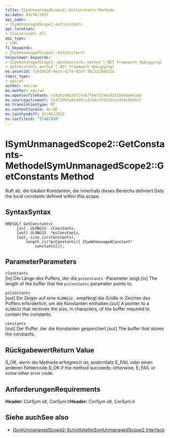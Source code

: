 ```yaml
---
title: ISymUnmanagedScope2::GetConstants-Methode
ms.date: 03/30/2017
api_name:
- ISymUnmanagedScope2.GetConstants
api_location:
- diasymreader.dll
api_type:
- COM
f1_keywords:
- ISymUnmanagedScope2::GetConstants
helpviewer_keywords:
- ISymUnmanagedScope2::GetConstants method [.NET Framework debugging]
- GetConstants method [.NET Framework debugging]
ms.assetid: f241b620-9ec5-42fd-92ef-3b22329db72a
topic_type:
- apiref
author: mairaw
ms.author: mairaw
ms.openlocfilehash: c343810db3d714367f84f5394c0251b9ade0e18e
ms.sourcegitcommit: 5137208fa414d9ca3c58cdfd2155ac81bc89e917
ms.translationtype: MT
ms.contentlocale: de-DE
ms.lasthandoff: 03/06/2019
ms.locfileid: "57487420"
---
```

# <a name="isymunmanagedscope2getconstants-method"></a><span data-ttu-id="b240c-102">ISymUnmanagedScope2::GetConstants-Methode</span><span class="sxs-lookup"><span data-stu-id="b240c-102">ISymUnmanagedScope2::GetConstants Method</span></span>
<span data-ttu-id="b240c-103">Ruft ab, die lokalen Konstanten, die innerhalb dieses Bereichs definiert.</span><span class="sxs-lookup"><span data-stu-id="b240c-103">Gets the local constants defined within this scope.</span></span>  
  
## <a name="syntax"></a><span data-ttu-id="b240c-104">Syntax</span><span class="sxs-lookup"><span data-stu-id="b240c-104">Syntax</span></span>  
  
```  
HRESULT GetConstants(  
     [in]  ULONG32  cConstants,  
     [out] ULONG32  *pcConstants,  
     [out, size_is(cConstants),  
         length_is(*pcConstants)] ISymUnmanagedConstant*   
             constants[]);  
```  
  
## <a name="parameters"></a><span data-ttu-id="b240c-105">Parameter</span><span class="sxs-lookup"><span data-stu-id="b240c-105">Parameters</span></span>  
 `cConstants`  
 <span data-ttu-id="b240c-106">[in] Die Länge des Puffers, der die `pcConstants` -Parameter zeigt.</span><span class="sxs-lookup"><span data-stu-id="b240c-106">[in] The length of the buffer that the `pcConstants` parameter points to.</span></span>  
  
 `pcConstants`  
 <span data-ttu-id="b240c-107">[out] Ein Zeiger auf eine `ULONG32` , empfängt die Größe in Zeichen des Puffers erforderlich, um die Konstanten enthalten.</span><span class="sxs-lookup"><span data-stu-id="b240c-107">[out] A pointer to a `ULONG32` that receives the size, in characters, of the buffer required to contain the constants.</span></span>  
  
 `constants`  
 <span data-ttu-id="b240c-108">[out] Der Puffer, der die Konstanten gespeichert.</span><span class="sxs-lookup"><span data-stu-id="b240c-108">[out] The buffer that stores the constants.</span></span>  
  
## <a name="return-value"></a><span data-ttu-id="b240c-109">Rückgabewert</span><span class="sxs-lookup"><span data-stu-id="b240c-109">Return Value</span></span>  
 <span data-ttu-id="b240c-110">S_OK, wenn die Methode erfolgreich ist; andernfalls E_FAIL oder einen anderen Fehlercode.</span><span class="sxs-lookup"><span data-stu-id="b240c-110">S_OK if the method succeeds; otherwise, E_FAIL or some other error code.</span></span>  
  
## <a name="requirements"></a><span data-ttu-id="b240c-111">Anforderungen</span><span class="sxs-lookup"><span data-stu-id="b240c-111">Requirements</span></span>  
 <span data-ttu-id="b240c-112">**Header:** CorSym.idl, CorSym.h</span><span class="sxs-lookup"><span data-stu-id="b240c-112">**Header:** CorSym.idl, CorSym.h</span></span>  
  
## <a name="see-also"></a><span data-ttu-id="b240c-113">Siehe auch</span><span class="sxs-lookup"><span data-stu-id="b240c-113">See also</span></span>
- [<span data-ttu-id="b240c-114">ISymUnmanagedScope2-Schnittstelle</span><span class="sxs-lookup"><span data-stu-id="b240c-114">ISymUnmanagedScope2 Interface</span></span>](../../../../docs/framework/unmanaged-api/diagnostics/isymunmanagedscope2-interface.md)
